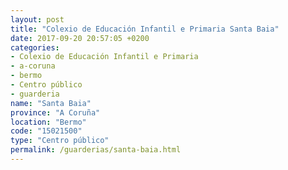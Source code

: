 ```yaml
---
layout: post
title: "Colexio de Educación Infantil e Primaria Santa Baia"
date: 2017-09-20 20:57:05 +0200
categories:
- Colexio de Educación Infantil e Primaria
- a-coruna
- bermo
- Centro público
- guarderia
name: "Santa Baia"
province: "A Coruña"
location: "Bermo"
code: "15021500"
type: "Centro público"
permalink: /guarderias/santa-baia.html
---
```

